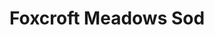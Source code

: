 ---
title: "Foxcroft Meadows Sod"
url: /crystal-lake/foxcroft-meadows-sod/
shop: Landwirtschaftlich
---